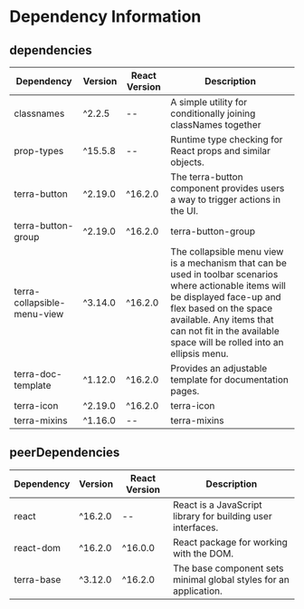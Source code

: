 # Dependency Information

## dependencies
| Dependency | Version | React Version | Description |
|-|-|-|-|
| classnames | ^2.2.5 | -- | A simple utility for conditionally joining classNames together |
| prop-types | ^15.5.8 | -- | Runtime type checking for React props and similar objects. |
| terra-button | ^2.19.0 | ^16.2.0 | The terra-button component provides users a way to trigger actions in the UI. |
| terra-button-group | ^2.19.0 | ^16.2.0 | terra-button-group |
| terra-collapsible-menu-view | ^3.14.0 | ^16.2.0 | The collapsible menu view is a mechanism that can be used in toolbar scenarios where actionable items will be displayed face-up and flex based on the space available. Any items that can not fit in the available space will be rolled into an ellipsis menu. |
| terra-doc-template | ^1.12.0 | ^16.2.0 | Provides an adjustable template for documentation pages. |
| terra-icon | ^2.19.0 | ^16.2.0 | terra-icon |
| terra-mixins | ^1.16.0 | -- | terra-mixins |

## peerDependencies
| Dependency | Version | React Version | Description |
|-|-|-|-|
| react | ^16.2.0 | -- | React is a JavaScript library for building user interfaces. |
| react-dom | ^16.2.0 | ^16.0.0 | React package for working with the DOM. |
| terra-base | ^3.12.0 | ^16.2.0 | The base component sets minimal global styles for an application. |
